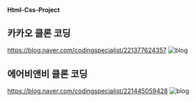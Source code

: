 #### Html-Css-Project

## 카카오 클론 코딩
<https://blog.naver.com/codingspecialist/221377624357>
![blog](https://postfiles.pstatic.net/MjAxODEwMTVfMjUy/MDAxNTM5NTM4MjgxODAz.A-hCdmK79IIp4lxre8OU5sSdVbo53sdEchAr5lZYARwg.jNczi_KMcb7JTemtexWqkN3hdW8ohYGRJeGyLlRvgQ4g.PNG.codingspecialist/Screenshot_8.png?type=w773)


## 에어비앤비 클론 코딩
<https://blog.naver.com/codingspecialist/221445059428>
![blog](https://postfiles.pstatic.net/MjAxOTAxMThfMjE3/MDAxNTQ3NzgxMDY4ODM2.lH1lippVBE82XlUv4la8TJZZHBNTq-jj30ndMxTzC34g.1PZrUzQ8_Tm37iYRRr-mFwVGhK227Q81l8gVj65KsSgg.PNG.codingspecialist/Screenshot_29.png?type=w773)
